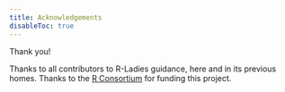 ```yaml
---
title: Acknowledgements
disableToc: true
---
```


Thank you!

Thanks to all contributors to R-Ladies guidance, here and in its previous homes.
Thanks to the [R Consortium](https://www.r-consortium.org/) for funding this project.
